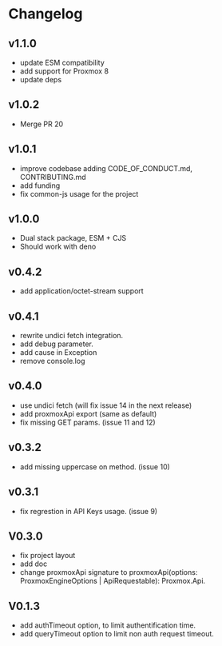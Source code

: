 # Changelog

## v1.1.0
* update ESM compatibility
* add support for Proxmox 8
* update deps

## v1.0.2
* Merge PR 20

## v1.0.1
* improve codebase adding CODE_OF_CONDUCT.md, CONTRIBUTING.md
* add funding
* fix common-js usage for the project

## v1.0.0
* Dual stack package, ESM + CJS
* Should work with deno

## v0.4.2
* add application/octet-stream support

## v0.4.1
* rewrite undici fetch integration.
* add debug parameter.
* add cause in Exception
* remove console.log

## v0.4.0
* use undici fetch (will fix issue 14 in the next release)
* add proxmoxApi export (same as default)
* fix missing GET params. (issue 11 and 12)

## v0.3.2
* add missing uppercase on method. (issue 10)

## v0.3.1
 * fix regrestion in API Keys usage. (issue 9)

## V0.3.0
 * fix project layout
 * add doc
 * change proxmoxApi signature to proxmoxApi(options: ProxmoxEngineOptions | ApiRequestable): Proxmox.Api.

## V0.1.3
 * add authTimeout option, to limit authentification time.
 * add queryTimeout option to limit non auth request timeout.
